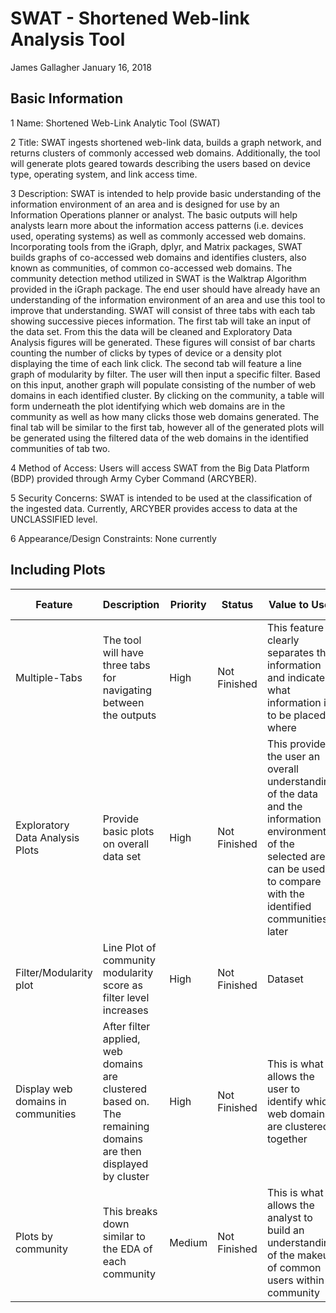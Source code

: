SWAT - Shortened Web-link Analysis Tool
================
James Gallagher
January 16, 2018

<!-- don't edit README.md go to README.Rmd instead -->
Basic Information
-----------------

1 Name: Shortened Web-Link Analytic Tool (SWAT)

2 Title: SWAT ingests shortened web-link data, builds a graph network, and returns clusters of commonly accessed web domains. Additionally, the tool will generate plots geared towards describing the users based on device type, operating system, and link access time.

3 Description: SWAT is intended to help provide basic understanding of the information environment of an area and is designed for use by an Information Operations planner or analyst. The basic outputs will help analysts learn more about the information access patterns (i.e. devices used, operating systems) as well as commonly accessed web domains. Incorporating tools from the iGraph, dplyr, and Matrix packages, SWAT builds graphs of co-accessed web domains and identifies clusters, also known as communities, of common co-accessed web domains. The community detection method utilized in SWAT is the Walktrap Algorithm provided in the iGraph package. The end user should have already have an understanding of the information environment of an area and use this tool to improve that understanding. SWAT will consist of three tabs with each tab showing successive pieces information. The first tab will take an input of the data set. From this the data will be cleaned and Exploratory Data Analysis figures will be generated. These figures will consist of bar charts counting the number of clicks by types of device or a density plot displaying the time of each link click. The second tab will feature a line graph of modularity by filter. The user will then input a specific filter. Based on this input, another graph will populate consisting of the number of web domains in each identified cluster. By clicking on the community, a table will form underneath the plot identifying which web domains are in the community as well as how many clicks those web domains generated. The final tab will be similar to the first tab, however all of the generated plots will be generated using the filtered data of the web domains in the identified communities of tab two.

4 Method of Access: Users will access SWAT from the Big Data Platform (BDP) provided through Army Cyber Command (ARCYBER).

5 Security Concerns: SWAT is intended to be used at the classification of the ingested data. Currently, ARCYBER provides access to data at the UNCLASSIFIED level.

6 Appearance/Design Constraints: None currently

Including Plots
---------------

<table style="width:100%;">
<colgroup>
<col width="10%" />
<col width="10%" />
<col width="10%" />
<col width="10%" />
<col width="10%" />
<col width="10%" />
<col width="10%" />
<col width="10%" />
<col width="10%" />
<col width="10%" />
</colgroup>
<thead>
<tr class="header">
<th>Feature</th>
<th>Description</th>
<th>Priority</th>
<th>Status</th>
<th>Value to User</th>
<th>Inputs required</th>
<th>Desired Outputs</th>
<th>End User Uses</th>
<th>Time</th>
<th>Necessity</th>
</tr>
</thead>
<tbody>
<tr class="odd">
<td>Multiple-Tabs</td>
<td>The tool will have three tabs for navigating between the outputs</td>
<td>High</td>
<td>Not Finished</td>
<td>This feature clearly separates the information and indicates what information is to be placed where</td>
<td>None</td>
<td>None</td>
<td>No outputs given</td>
<td>Completed prior to deadline</td>
<td>Current Version</td>
</tr>
<tr class="even">
<td>Exploratory Data Analysis Plots</td>
<td>Provide basic plots on overall data set</td>
<td>High</td>
<td>Not Finished</td>
<td>This provides the user an overall understanding of the data and the information environment of the selected area; can be used to compare with the identified communities later</td>
<td>Data set, what to be plotted (hardware type, OS, time, etc)</td>
<td>Bar chart or Density Plot based on inputs</td>
<td>User will use the plots to understand the data</td>
<td>Completed prior to deadline</td>
<td>Current Version</td>
</tr>
<tr class="odd">
<td>Filter/Modularity plot</td>
<td>Line Plot of community modularity score as filter level increases</td>
<td>High</td>
<td>Not Finished</td>
<td>Dataset</td>
<td>Line chart</td>
<td>Determine which filter level to use in future analysis</td>
<td>Completed prior to deadline</td>
<td>Current Version</td>
</tr>
<tr class="even">
<td>Display web domains in communities</td>
<td>After filter applied, web domains are clustered based on. The remaining domains are then displayed by cluster</td>
<td>High</td>
<td>Not Finished</td>
<td>This is what allows the user to identify which web domains are clustered together</td>
<td>Dataset, desired filter level</td>
<td>2 column table, 1st column is web domains, 2nd column is number of clicks from that dataset</td>
<td>Completed prior to deadline</td>
<td>Current Version</td>
</tr>
<tr class="odd">
<td>Plots by community</td>
<td>This breaks down similar to the EDA of each community</td>
<td>Medium</td>
<td>Not Finished</td>
<td>This is what allows the analyst to build an understanding of the makeup of common users within a community</td>
<td>Dataset, identified communities, what to be plotted</td>
<td>Bar charts or density plots based on user input</td>
<td>Used to understand better the clusters of web domains within a dataset</td>
<td>Not completed prior to deadline</td>
<td>Future Version</td>
</tr>
</tbody>
</table>
